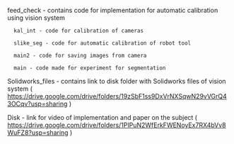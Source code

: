  feed_check - contains code for implementation for automatic calibration using vision system
 
      kal_int - code for calibration of cameras
      
      slike_seg - code for automatic calibration of robot tool
      
      main2 - code for saving images from camera
      
      main - code made for experiment for segmentation
    
 
 Solidworks_files - contains link to disk folder with Solidworks files of vision system ( https://drive.google.com/drive/folders/19zSbF1ss9DxVrNXSqwN29vVGrQ43OCqv?usp=sharing )
 
 Disk - link for video of implementation and paper on the subject ( https://drive.google.com/drive/folders/1PIPuN2WfErkFWENoyEx7RX4bVv8WuFZ8?usp=sharing )
